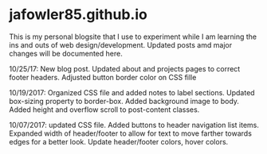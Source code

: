 # jafowler85.github.io
This is my personal blogsite that I use to experiment while I am learning the ins and outs of web design/development. Updated posts amd major changes will be documented here.

10/25/17: New blog post. Updated about and projects pages to correct footer headers. Adjusted button border color on CSS fille

10/19/2017: Organized CSS file and added notes to label sections. Updated box-sizing property to border-box. Added background image to body. Added height and overflow scroll to post-content classes.

10/07/2017: updated CSS file. Added buttons to header navigation list items. Expanded width of header/footer to allow for text to move farther towards edges for a better look. Update header/footer colors, hover colors.
